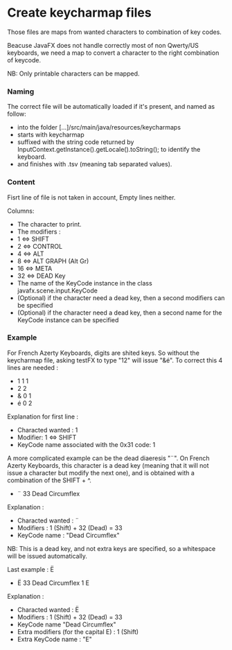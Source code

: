 Create keycharmap files
=======================

Those files are maps from wanted characters to combination of key codes.

Beacuse JavaFX does not handle correctly most of non Qwerty/US keyboards, we need a map to convert a character to the right combination of keycode.

NB: Only printable characters can be mapped.

### Naming

The correct file will be automatically loaded if it's present, and named as follow:
 * into the folder \[...\]/src/main/java/resources/keycharmaps
 * starts with keycharmap
 * suffixed with the string code returned by InputContext.getInstance().getLocale().toString(); to identify the keyboard.
 * and finishes with .tsv (meaning tab separated values).

### Content

Fisrt line of file is not taken in account, Empty lines neither.

Columns:
 - The character to print.
 - The modifiers :
  - 1 <=> SHIFT
  - 2 <=> CONTROL
  - 4 <=> ALT
  - 8 <=> ALT GRAPH (Alt Gr)
  - 16 <=> META
  - 32 <=> DEAD Key
 - The name of the KeyCode instance in the class javafx.scene.input.KeyCode
 - (Optional) if the character need a dead key, then a second modifiers can be specified
 - (Optional) if the character need a dead key, then a second name for the KeyCode instance can be specified

### Example

For French Azerty Keyboards, digits are shited keys. So without the keycharmap file, asking testFX to type "12" will issue "&é". To correct this 4 lines are needed :
 * 1 1 1
 * 2  2
 * & 0 1
 * é 0 2

Explanation for first line :
 * Characted wanted : 1
 * Modifier: 1 <=> SHIFT
 * KeyCode name associated with the 0x31 code: 1

A more complicated example can be the dead diaeresis "¨". On French Azerty Keyboards, this character is a dead key (meaning that it will not issue a character but modify the next one), and is obtained with a combination of the SHIFT + ^.
 * ¨	33	Dead Circumflex

Explanation :
 * Characted wanted : ¨
 * Modifiers : 1 (Shift) + 32 (Dead) = 33
 * KeyCode name : "Dead Circumflex"

NB: This is a dead key, and not extra keys are specified, so a whitespace will be issued automatically.

Last example : Ë
  * Ë 33 Dead Circumflex 1 E

Explanation :
 * Characted wanted : Ë
 * Modifiers : 1 (Shift) + 32 (Dead) = 33
 * KeyCode name "Dead Circumflex"
 * Extra modifiers (for the capital E) : 1 (Shift)
 * Extra KeyCode name : "E"

